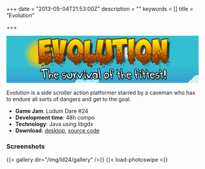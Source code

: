 +++
date = "2013-05-04T21:53:00Z"
description = ""
keywords = []
title = "Evolution"

+++

![evolution](/img/ld24/evolution.png)

Evolution is a side scroller action platformer starred by a caveman who has to endure all sorts of dangers and get to the goal.

* **Game Jam**: Ludum Dare #24
* **Development time**: 48h compo
* **Technology**: Java using libgdx
* **Download**: [desktop](https://dl.dropbox.com/u/1439807/ld24-evolution/evolution-caveman.jar), [source code](https://github.com/siondream/ludumdare-24)

### Screenshots

{{< gallery dir="/img/ld24/gallery" />}}
{{< load-photoswipe >}}
